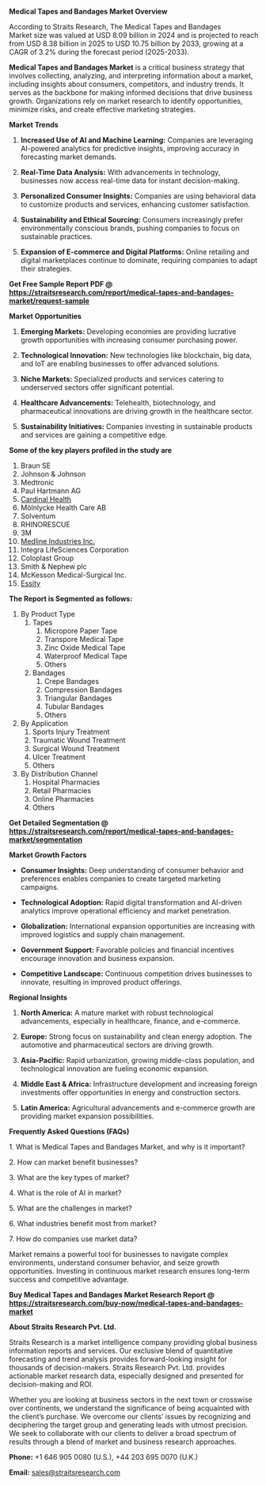 <p><strong>Medical Tapes and Bandages Market Overview</strong></p>
<p>According to Straits Research, The Medical Tapes and Bandages Market size was valued at USD 8.09 billion in 2024 and is projected to reach from USD 8.38 billion in 2025 to USD 10.75 billion by 2033, growing at a CAGR of 3.2% during the forecast period (2025-2033).</p>
<p><strong>Medical Tapes and Bandages Market</strong> is a critical business strategy that involves collecting, analyzing, and interpreting information about a market, including insights about consumers, competitors, and industry trends. It serves as the backbone for making informed decisions that drive business growth. Organizations rely on market research to identify opportunities, minimize risks, and create effective marketing strategies.</p>
<p><strong>Market Trends</strong></p>
<ol>
<li>
<p><strong>Increased Use of AI and Machine Learning:</strong> Companies are leveraging AI-powered analytics for predictive insights, improving accuracy in forecasting market demands.</p>
</li>
<li>
<p><strong>Real-Time Data Analysis:</strong> With advancements in technology, businesses now access real-time data for instant decision-making.</p>
</li>
<li>
<p><strong>Personalized Consumer Insights:</strong> Companies are using behavioral data to customize products and services, enhancing customer satisfaction.</p>
</li>
<li>
<p><strong>Sustainability and Ethical Sourcing:</strong> Consumers increasingly prefer environmentally conscious brands, pushing companies to focus on sustainable practices.</p>
</li>
<li>
<p><strong>Expansion of E-commerce and Digital Platforms:</strong> Online retailing and digital marketplaces continue to dominate, requiring companies to adapt their strategies.</p>
</li>
</ol>
<p><strong>Get Free Sample Report PDF @ <a href=https://straitsresearch.com/report/medical-tapes-and-bandages-market/request-sample>https://straitsresearch.com/report/medical-tapes-and-bandages-market/request-sample</a></strong></p>
<p><strong>Market Opportunities</strong></p>
<ol>
<li>
<p><strong>Emerging Markets:</strong> Developing economies are providing lucrative growth opportunities with increasing consumer purchasing power.</p>
</li>
<li>
<p><strong>Technological Innovation:</strong> New technologies like blockchain, big data, and IoT are enabling businesses to offer advanced solutions.</p>
</li>
<li>
<p><strong>Niche Markets:</strong> Specialized products and services catering to underserved sectors offer significant potential.</p>
</li>
<li>
<p><strong>Healthcare Advancements:</strong> Telehealth, biotechnology, and pharmaceutical innovations are driving growth in the healthcare sector.</p>
</li>
<li>
<p><strong>Sustainability Initiatives:</strong> Companies investing in sustainable products and services are gaining a competitive edge.</p>
</li>
</ol>
<div>
<div><strong>Some of the key players profiled in the study are</strong></div>
</div>
<p><ol>
<li>Braun SE</li>
<li>Johnson &amp; Johnson</li>
<li>Medtronic</li>
<li>Paul Hartmann AG</li>
<li><a href=""https://www.cardinalhealth.com/en.html"" target=""_blank"" rel=""noopener"">Cardinal Health</a></li>
<li>M&ouml;lnlycke Health Care AB</li>
<li>Solventum</li>
<li>RHINORESCUE</li>
<li>3M</li>
<li><a href=""https://www.medline.com/"" target=""_blank"" rel=""noopener"">Medline Industries Inc.</a></li>
<li>Integra LifeSciences Corporation</li>
<li>Coloplast Group</li>
<li>Smith &amp; Nephew plc</li>
<li>McKesson Medical-Surgical Inc.</li>
<li><a href=""https://www.essity.com/"" target=""_blank"" rel=""noopener"">Essity</a></li>
</ol></p>
<p><strong>The Report is Segmented as follows:</strong></p>
<p><ol>
<li>By Product Type
<ol>
<li>Tapes
<ol>
<li>Micropore Paper Tape</li>
<li>Transpore Medical Tape</li>
<li>Zinc Oxide Medical Tape</li>
<li>Waterproof Medical Tape</li>
<li>Others</li>
</ol>
</li>
<li>Bandages
<ol>
<li>Crepe Bandages</li>
<li>Compression Bandages&nbsp;</li>
<li>Triangular Bandages</li>
<li>Tubular Bandages</li>
<li>Others</li>
</ol>
</li>
</ol>
</li>
<li>By Application
<ol>
<li>Sports Injury Treatment</li>
<li>Traumatic Wound Treatment</li>
<li>Surgical Wound Treatment</li>
<li>Ulcer Treatment</li>
<li>Others</li>
</ol>
</li>
<li>By Distribution Channel
<ol>
<li>Hospital Pharmacies</li>
<li>Retail Pharmacies</li>
<li>Online Pharmacies</li>
<li>Others</li>
</ol>
</li>
</ol></p>
<p><strong>Get Detailed Segmentation @ <a href=https://straitsresearch.com/report/medical-tapes-and-bandages-market/segmentation>https://straitsresearch.com/report/medical-tapes-and-bandages-market/segmentation</a></strong></p>
<p><strong>Market Growth Factors</strong></p>
<ul>
<li>
<p><strong>Consumer Insights:</strong> Deep understanding of consumer behavior and preferences enables companies to create targeted marketing campaigns.</p>
</li>
<li>
<p><strong>Technological Adoption:</strong> Rapid digital transformation and AI-driven analytics improve operational efficiency and market penetration.</p>
</li>
<li>
<p><strong>Globalization:</strong> International expansion opportunities are increasing with improved logistics and supply chain management.</p>
</li>
<li>
<p><strong>Government Support:</strong> Favorable policies and financial incentives encourage innovation and business expansion.</p>
</li>
<li>
<p><strong>Competitive Landscape:</strong> Continuous competition drives businesses to innovate, resulting in improved product offerings.</p>
</li>
</ul>
<p><strong>Regional Insights</strong></p>
<ol>
<li>
<p><strong>North America:</strong> A mature market with robust technological advancements, especially in healthcare, finance, and e-commerce.</p>
</li>
<li>
<p><strong>Europe:</strong> Strong focus on sustainability and clean energy adoption. The automotive and pharmaceutical sectors are driving growth.</p>
</li>
<li>
<p><strong>Asia-Pacific:</strong> Rapid urbanization, growing middle-class population, and technological innovation are fueling economic expansion.</p>
</li>
<li>
<p><strong>Middle East &amp; Africa:</strong> Infrastructure development and increasing foreign investments offer opportunities in energy and construction sectors.</p>
</li>
<li>
<p><strong>Latin America:</strong> Agricultural advancements and e-commerce growth are providing market expansion possibilities.</p>
</li>
</ol>
<p><strong>Frequently Asked Questions (FAQs)</strong></p>
<p>1. What is Medical Tapes and Bandages Market, and why is it important?</p>
<p>2. How can market benefit businesses?</p>
<p>3. What are the key types of market?</p>
<p>4. What is the role of AI in market?</p>
<p>5. What are the challenges in market?</p>
<p>6. What industries benefit most from market?</p>
<p>7. How do companies use market data?</p>
<p>Market remains a powerful tool for businesses to navigate complex environments, understand consumer behavior, and seize growth opportunities. Investing in continuous market research ensures long-term success and competitive advantage.</p>
<p><strong>Buy Medical Tapes and Bandages Market Research Report @ <a href=https://straitsresearch.com/buy-now/medical-tapes-and-bandages-market>https://straitsresearch.com/buy-now/medical-tapes-and-bandages-market</a></strong></p>
<p><strong>About Straits Research Pvt. Ltd.</strong></p>
<p>Straits Research is a market intelligence company providing global business information reports and services. Our exclusive blend of quantitative forecasting and trend analysis provides forward-looking insight for thousands of decision-makers. Straits Research Pvt. Ltd. provides actionable market research data, especially designed and presented for decision-making and ROI.</p>
<p>Whether you are looking at business sectors in the next town or crosswise over continents, we understand the significance of being acquainted with the client&rsquo;s purchase. We overcome our clients&rsquo; issues by recognizing and deciphering the target group and generating leads with utmost precision. We seek to collaborate with our clients to deliver a broad spectrum of results through a blend of market and business research approaches.</p>
<p><strong>Phone:</strong> +1 646 905 0080 (U.S.), +44 203 695 0070 (U.K.)</p>
<p><strong>Email:</strong> <u><a href=mailto:sales@straitsresearch.com>sales@straitsresearch.com</a></u></p>
